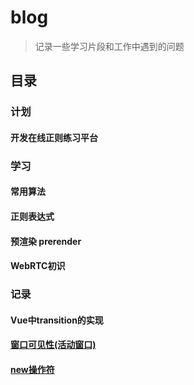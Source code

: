 # blog
> 记录一些学习片段和工作中遇到的问题

## 目录

### 计划
#### 开发在线正则练习平台

### 学习

#### 常用算法
#### 正则表达式
#### 预渲染 prerender
#### WebRTC初识

### 记录
#### Vue中transition的实现
#### [窗口可见性(活动窗口)](articles/2018-08-07_窗口可见性(活动窗口).md)
#### [new操作符](articles/2018-08-02_new操作符.md)
